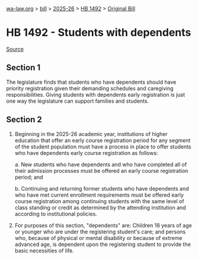 [wa-law.org](/) > [bill](/bill/) > [2025-26](/bill/2025-26/) > [HB 1492](/bill/2025-26/hb/1492/) > [Original Bill](/bill/2025-26/hb/1492/1/)

# HB 1492 - Students with dependents

[Source](http://lawfilesext.leg.wa.gov/biennium/2025-26/Pdf/Bills/House%20Bills/1492.pdf)

## Section 1
The legislature finds that students who have dependents should have priority registration given their demanding schedules and caregiving responsibilities. Giving students with dependents early registration is just one way the legislature can support families and students.

## Section 2
1. Beginning in the 2025-26 academic year, institutions of higher education that offer an early course registration period for any segment of the student population must have a process in place to offer students who have dependents early course registration as follows:

    a. New students who have dependents and who have completed all of their admission processes must be offered an early course registration period; and

    b. Continuing and returning former students who have dependents and who have met current enrollment requirements must be offered early course registration among continuing students with the same level of class standing or credit as determined by the attending institution and according to institutional policies.

2. For purposes of this section, "dependents" are: Children 18 years of age or younger who are under the registering student's care; and persons who, because of physical or mental disability or because of extreme advanced age, is dependent upon the registering student to provide the basic necessities of life.
